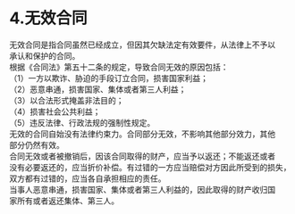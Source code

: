 # 4.无效合同

无效合同是指合同虽然已经成立，但因其欠缺法定有效要件，从法律上不予以<br />
      承认和保护的合同。<br />
      根据《合同法》第五十二条的规定，导致合同无效的原因包括：<br />
      （1）一方以欺诈、胁迫的手段订立合同，损害国家利益；<br />
      （2）恶意串通，损害国家、集体或者第三人利益；<br />
      （3）以合法形式掩盖非法目的；<br />
      （4）损害社会公共利益；<br />
      （5）违反法律、行政法规的强制性规定。<br />
      无效的合同自始没有法律约束力。合同部分无效，不影响其他部分效力，其他<br />
      部分仍然有效。<br />
      合同无效或者被撤销后，因该合同取得的财产，应当予以返还；不能返还或者<br />
      没有必要返还的，应当折价补偿。有过错的一方应当赔偿对方因此所受到的损失，<br />
      双方都有过错的，应当各自承担相应的责任。<br />
      当事人恶意串通，损害国家、集体或者第三人利益的，因此取得的财产收归国<br />
      家所有或者返还集体、第三人。